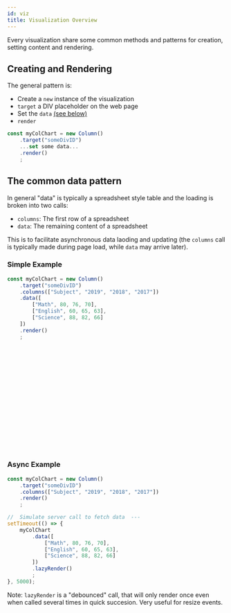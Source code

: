 ```yaml
---
id: viz
title: Visualization Overview
---
```


Every visualization share some common methods and patterns for creation, setting content and rendering.

## Creating and Rendering
The general pattern is:
* Create a `new` instance of the visualization
* `target` a DIV placeholder on the web page
* Set the `data` [(see below)](#the-common-data-pattern)
* `render`

```javascript
const myColChart = new Column()
    .target("someDivID")
    ...set some data...
    .render()
    ;
```

## The common data pattern
In general "data" is typically a spreadsheet style table and the loading is broken into two calls:
* `columns`:  The first row of a spreadsheet
* `data`: The remaining content of a spreadsheet

This is to facilitate asynchronous data laoding and updating (the `columns` call is typically made during page load, while `data` may arrive later).

### Simple Example
<!--DOCUSAURUS_CODE_TABS-->
<!--JavaScript-->
```js
const myColChart = new Column()
    .target("someDivID")
    .columns(["Subject", "2019", "2018", "2017"])
    .data([
        ["Math", 80, 76, 70],
        ["English", 60, 65, 63],
        ["Science", 88, 82, 66]
    ])
    .render()
    ;
```
<!--Run-->
<div id="placeholder" style="left:0px;margin-right:240px;height:240px">
</div>
<script>
    new window["@hpcc-js/chart"].Column()
        .target("placeholder")
        .columns(["Subject", "2019", "2018", "2017"])
        .data([
            ["Math", 80, 76, 70],
            ["English", 60, 65, 63],
            ["Science", 88, 82, 66]
        ])
        .render()
        ;
</script>

<!--END_DOCUSAURUS_CODE_TABS-->



### Async Example
```javascript
const myColChart = new Column()
    .target("someDivID")
    .columns(["Subject", "2019", "2018", "2017"])
    .render()
    ;

//  Simulate server call to fetch data  ---
setTimeout(() => {
    myColChart
        .data([
            ["Math", 80, 76, 70],
            ["English", 60, 65, 63],
            ["Science", 88, 82, 66]
        ])
        .lazyRender()
        ;
}, 5000);
```
Note:  `lazyRender` is a "debounced" call, that will only render once even when called several times in quick succesion.  Very useful for resize events.